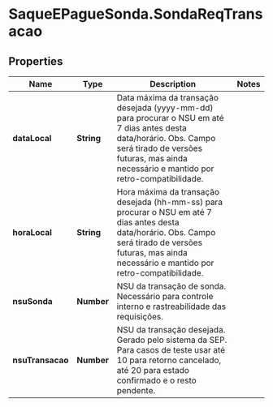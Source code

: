 # SaqueEPagueSonda.SondaReqTransacao

## Properties
Name | Type | Description | Notes
------------ | ------------- | ------------- | -------------
**dataLocal** | **String** | Data máxima da transação desejada (yyyy-mm-dd) para procurar o NSU em até 7 dias antes desta data/horário. Obs. Campo será tirado de versões futuras, mas ainda necessário e mantido por retro-compatibilidade. | 
**horaLocal** | **String** | Hora máxima da transação desejada (hh-mm-ss) para procurar o NSU em até 7 dias antes desta data/horário. Obs. Campo será tirado de versões futuras, mas ainda necessário e mantido por retro-compatibilidade. | 
**nsuSonda** | **Number** | NSU da transação de sonda. Necessário para controle interno e rastreabilidade das requisições. | 
**nsuTransacao** | **Number** | NSU da transação desejada. Gerado pelo sistema da SEP. Para casos de teste usar até 10 para retorno cancelado, até 20 para estado confirmado e o resto pendente. | 


